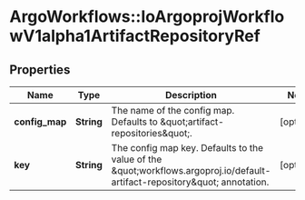 # ArgoWorkflows::IoArgoprojWorkflowV1alpha1ArtifactRepositoryRef

## Properties
Name | Type | Description | Notes
------------ | ------------- | ------------- | -------------
**config_map** | **String** | The name of the config map. Defaults to \&quot;artifact-repositories\&quot;. | [optional] 
**key** | **String** | The config map key. Defaults to the value of the \&quot;workflows.argoproj.io/default-artifact-repository\&quot; annotation. | [optional] 


